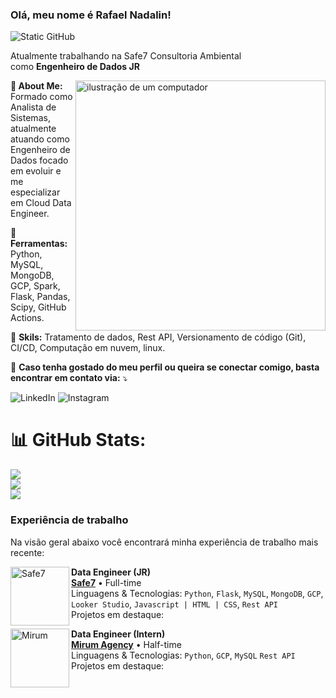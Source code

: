 ### Olá, meu nome é Rafael Nadalin!

<img src="https://img.shields.io/static/v1?label=Overview&message=Tudolin&color=f8efd4&style=for-the-badge&logo=GitHub" alt="Static GitHub">

<p>Atualmente trabalhando na Safe7 Consultoria Ambiental<br/> como <strong>Engenheiro de Dados JR</strong></p>

<img src="https://raw.githubusercontent.com/MicaelliMedeiros/micaellimedeiros/master/image/computer-illustration.png" alt="ilustração de um computador" min-width="400px" max-width="400px" width="400px" align="right">

<p align="left"> 
<strong> 💫 About Me: </strong>
Formado como Analista de Sistemas, atualmente atuando como Engenheiro de Dados focado em evoluir e me especializar em Cloud Data Engineer.
</p>
<p align="left">
  💼 <strong>Ferramentas:</strong> Python, MySQL, MongoDB, GCP, Spark, Flask, Pandas, Scipy, GitHub Actions.
</p>
<p align="left">
  🧳 <strong>Skils:</strong> Tratamento de dados, Rest API, Versionamento de código (Git), CI/CD, Computação em nuvem, linux.
</p>
<p align="left">
  💌 <strong>Caso tenha gostado do meu perfil ou queira se conectar comigo, basta encontrar em contato via:</strong> ⤵️
</p>

<p align="left">
 <img src="https://img.shields.io/badge/-Linkedin-0e76a8?style=flat-square&logo=Linkedin&logoColor=white&link=https://www.linkedin.com/in/rafael-nadalin-68166722a/" alt="LinkedIn"/></a>
  <img src="https://img.shields.io/badge/-Instagram-DF0174?style=flat-square&labelColor=DF0174&logo=instagram&logoColor=white&link=https://instagram.com/rafaelnadalin" alt="Instagram"/></a>
</p>

# 📊 GitHub Stats:
![](https://github-readme-stats.vercel.app/api?username=Tudolin&theme=dark&hide_border=false&include_all_commits=false&count_private=false)<br/>
![](https://github-readme-streak-stats.herokuapp.com/?user=Tudolin&theme=dark&hide_border=false)<br/>
![](https://github-readme-stats.vercel.app/api/top-langs/?username=Tudolin&theme=dark&hide_border=false&include_all_commits=false&count_private=false&layout=compact)

### Experiência de trabalho

Na visão geral abaixo você encontrará minha experiência de trabalho mais recente:

[<img align="left" height="94px" width="94px" alt="Safe7" src="https://safe7consultoria.com.br/wp-content/uploads/2020/03/logo-nova-1024x1024.png"/>](https://safe7consultoria.com.br/)

**Data Engineer (JR)** \
[**Safe7**](https://safe7consultoria.com.br/) • Full-time \
Linguagens & Tecnologias: `Python`, `Flask`, `MySQL`, `MongoDB`, `GCP`, `Looker Studio`, `Javascript | HTML | CSS`, `Rest API`\
Projetos em destaque:
<br/>

[<img align="left" height="94px" width="94px" alt="Mirum" src="https://media.licdn.com/dms/image/C560BAQGyA1CtAMmQbg/company-logo_200_200/0/1630594517323/mirumsoutheurope_logo?e=2147483647&v=beta&t=AHQFHqerzaF5RYfu3vkuxNeJf66bGXAydFRqw7Aaolw"/>](https://www.mirumagency.com.br/)

**Data Engineer (Intern)** \
[**Mirum Agency**](https://www.mirumagency.com.br/) • Half-time \
Linguagens & Tecnologias: `Python`, `GCP`, `MySQL` `Rest API`\
Projetos em destaque:
<br/>


